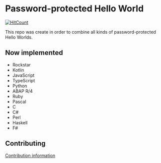 # Password-protected Hello World
[![HitCount](http://hits.dwyl.io/blurtech/password-protected-hello-world.svg)](http://hits.dwyl.io/blurtech/password-protected-hello-world)

This repo was create in order to combine all kinds of password-protected Hello Worlds. 

## Now implemented

- Rockstar
- Kotlin
- JavaScript
- TypeScript
- Python
- ABAP R/4
- Ruby
- Pascal
- C
- C#
- Perl
- Haskell
- F#

## Contributing
[Contribution information](CONTRIBUTING.md)
